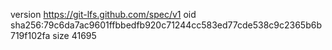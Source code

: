 version https://git-lfs.github.com/spec/v1
oid sha256:79c6da7ac9601ffbbedfb920c71244cc583ed77cde538c9c2365b6b719f102fa
size 41695
